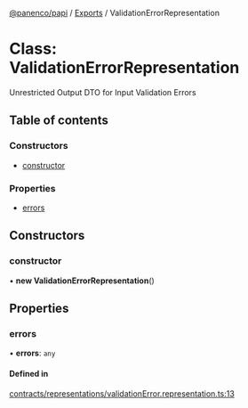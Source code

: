 [@panenco/papi](../README.md) / [Exports](../modules.md) / ValidationErrorRepresentation

# Class: ValidationErrorRepresentation

Unrestricted Output DTO for Input Validation Errors

## Table of contents

### Constructors

- [constructor](ValidationErrorRepresentation.md#constructor)

### Properties

- [errors](ValidationErrorRepresentation.md#errors)

## Constructors

### constructor

• **new ValidationErrorRepresentation**()

## Properties

### errors

• **errors**: `any`

#### Defined in

[contracts/representations/validationError.representation.ts:13](https://github.com/Panenco/papi/blob/556ec9d/src/contracts/representations/validationError.representation.ts#L13)
